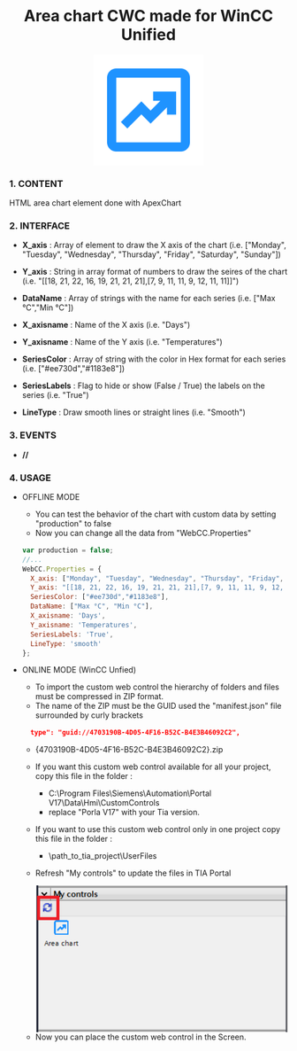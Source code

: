 <h1 align="center" style="margin-top: 0px;">Area chart CWC made for WinCC Unified</h1>

<p align="center" style="margin-bottom: 0px !important;">
  <img width="200" src="docs/icon.png" alt="Icon" align="center">
</p>


### **1. CONTENT**

HTML area chart element done with ApexChart

### **2. INTERFACE**

  - **X_axis** : Array of element to draw the X axis of the chart (i.e. ["Monday", "Tuesday", "Wednesday", "Thursday", "Friday", "Saturday", "Sunday"])

  - **Y_axis** : String in array format of numbers to draw the seires of the chart (i.e. "[[18, 21, 22, 16, 19, 21, 21, 21],[7, 9, 11, 11, 9, 12, 11, 11]]")
  
  - **DataName** : Array of strings with the name for each series (i.e. ["Max °C","Min °C"])
    
  - **X_axisname** : Name of the X axis (i.e. "Days")
  
  - **Y_axisname** : Name of the Y axis (i.e. "Temperatures")

  - **SeriesColor** : Array of string with the color in Hex format for each series (i.e. ["#ee730d","#1183e8"])
  
  - **SeriesLabels** : Flag to hide or show (False / True) the labels on the series (i.e. "True")
  
  - **LineType** : Draw smooth lines or straight lines (i.e. "Smooth")
### **3. EVENTS**

  - **//**

### **4. USAGE**

  - OFFLINE MODE
    - You can test the behavior of the chart with custom data by setting "production" to false
    - Now you can change all the data from "WebCC.Properties"

    ```js
    var production = false;
    //...
    WebCC.Properties = {
      X_axis: ["Monday", "Tuesday", "Wednesday", "Thursday", "Friday", "Saturday", "Sunday"],
      Y_axis: "[[18, 21, 22, 16, 19, 21, 21, 21],[7, 9, 11, 11, 9, 12, 11, 11]]",
      SeriesColor: ["#ee730d","#1183e8"],
      DataName: ["Max °C", "Min °C"],
      X_axisname: 'Days',
      Y_axisname: 'Temperatures',
      SeriesLabels: 'True',
      LineType: 'smooth'
    };
    ```

  - ONLINE MODE (WinCC Unfied)
    - To import the custom web control the hierarchy of folders and files must be compressed in ZIP format.
    - The name of the ZIP must be the GUID used the "manifest.json" file surrounded by curly brackets

    ```json
      type": "guid://4703190B-4D05-4F16-B52C-B4E3B46092C2",
    ```
    - {4703190B-4D05-4F16-B52C-B4E3B46092C2}.zip

    - If you want this custom web control available for all your project, copy this file in the folder : 
      - C:\Program Files\Siemens\Automation\Portal V17\Data\Hmi\CustomControls
      - replace "Porla V17" with your Tia version.
    - If you want to use this custom web control only in one project copy this file in the folder :

      - \path_to_tia_project\UserFiles
      
    - Refresh "My controls" to update the files in TIA Portal
      <p align="center" style="margin-bottom: 0px !important;">
        <img width="550" src="docs/MyControls.png" alt="My controls" align="left">
      </p>
  
    - Now you can place the custom web control in the Screen.